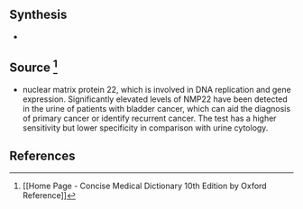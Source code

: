 ## Synthesis
- 
## Source [^1]
- nuclear matrix protein 22, which is involved in DNA replication and gene expression. Significantly elevated levels of NMP22 have been detected in the urine of patients with bladder cancer, which can aid the diagnosis of primary cancer or identify recurrent cancer. The test has a higher sensitivity but lower specificity in comparison with urine cytology.
## References

[^1]: [[Home Page - Concise Medical Dictionary 10th Edition by Oxford Reference]]